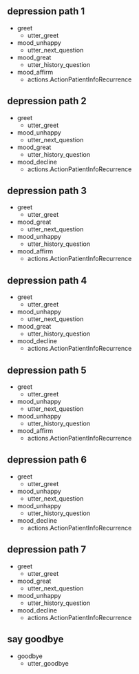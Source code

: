 ## depression path 1
* greet
  - utter_greet
* mood_unhappy
  - utter_next_question
* mood_great
  - utter_history_question
* mood_affirm
  - actions.ActionPatientInfoRecurrence  

## depression path 2
* greet
  - utter_greet
* mood_unhappy
  - utter_next_question
* mood_great
  - utter_history_question
* mood_decline
  - actions.ActionPatientInfoRecurrence  

## depression path 3
* greet
  - utter_greet
* mood_great
  - utter_next_question
* mood_unhappy
  - utter_history_question
* mood_affirm
  - actions.ActionPatientInfoRecurrence  

## depression path 4
* greet
  - utter_greet
* mood_unhappy
  - utter_next_question
* mood_great
  - utter_history_question
* mood_decline
  - actions.ActionPatientInfoRecurrence  

## depression path 5
* greet
  - utter_greet
* mood_unhappy
  - utter_next_question
* mood_unhappy
  - utter_history_question
* mood_affirm
  - actions.ActionPatientInfoRecurrence  
 

## depression path 6
* greet
  - utter_greet
* mood_unhappy
  - utter_next_question
* mood_unhappy
  - utter_history_question
* mood_decline
  - actions.ActionPatientInfoRecurrence  

## depression path 7
* greet
  - utter_greet
* mood_great
  - utter_next_question
* mood_unhappy
  - utter_history_question
* mood_decline
  - actions.ActionPatientInfoRecurrence  

## say goodbye
* goodbye
  - utter_goodbye
 
